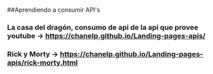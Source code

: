 ##Aprendiendo a consumir API's
### La casa del dragón, consumo de api de la api que provee youtube -> https://chanelp.github.io/Landing-pages-apis/
### Rick y Morty -> https://chanelp.github.io/Landing-pages-apis/rick-morty.html